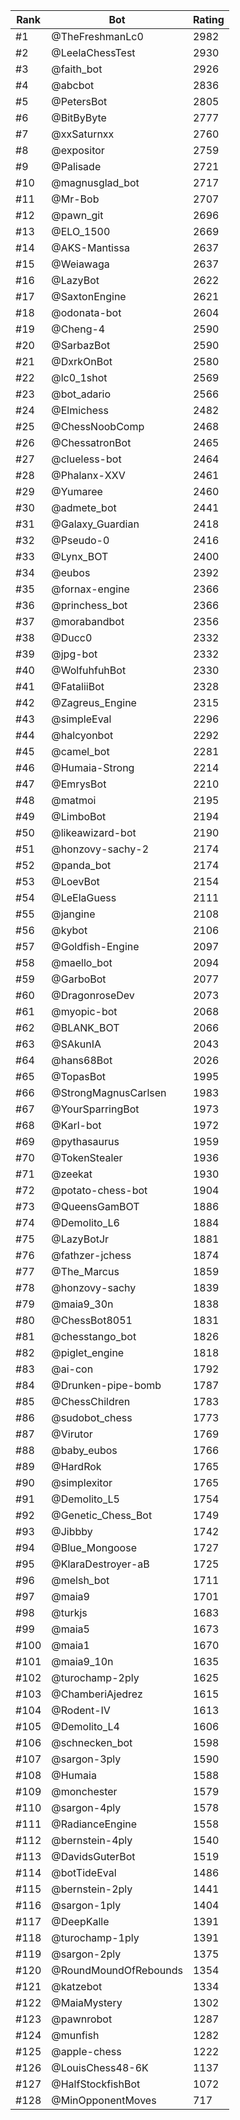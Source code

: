 Rank|Bot|Rating
---|---|---
#1|@TheFreshmanLc0|2982
#2|@LeelaChessTest|2930
#3|@faith_bot|2926
#4|@abcbot|2836
#5|@PetersBot|2805
#6|@BitByByte|2777
#7|@xxSaturnxx|2760
#8|@expositor|2759
#9|@Palisade|2721
#10|@magnusglad_bot|2717
#11|@Mr-Bob|2707
#12|@pawn_git|2696
#13|@ELO_1500|2669
#14|@AKS-Mantissa|2637
#15|@Weiawaga|2637
#16|@LazyBot|2622
#17|@SaxtonEngine|2621
#18|@odonata-bot|2604
#19|@Cheng-4|2590
#20|@SarbazBot|2590
#21|@DxrkOnBot|2580
#22|@lc0_1shot|2569
#23|@bot_adario|2566
#24|@Elmichess|2482
#25|@ChessNoobComp|2468
#26|@ChessatronBot|2465
#27|@clueless-bot|2464
#28|@Phalanx-XXV|2461
#29|@Yumaree|2460
#30|@admete_bot|2441
#31|@Galaxy_Guardian|2418
#32|@Pseudo-0|2416
#33|@Lynx_BOT|2400
#34|@eubos|2392
#35|@fornax-engine|2366
#36|@princhess_bot|2366
#37|@morabandbot|2356
#38|@Ducc0|2332
#39|@jpg-bot|2332
#40|@WolfuhfuhBot|2330
#41|@FataliiBot|2328
#42|@Zagreus_Engine|2315
#43|@simpleEval|2296
#44|@halcyonbot|2292
#45|@camel_bot|2281
#46|@Humaia-Strong|2214
#47|@EmrysBot|2210
#48|@matmoi|2195
#49|@LimboBot|2194
#50|@likeawizard-bot|2190
#51|@honzovy-sachy-2|2174
#52|@panda_bot|2174
#53|@LoevBot|2154
#54|@LeElaGuess|2111
#55|@jangine|2108
#56|@kybot|2106
#57|@Goldfish-Engine|2097
#58|@maello_bot|2094
#59|@GarboBot|2077
#60|@DragonroseDev|2073
#61|@myopic-bot|2068
#62|@BLANK_BOT|2066
#63|@SAkunIA|2043
#64|@hans68Bot|2026
#65|@TopasBot|1995
#66|@StrongMagnusCarlsen|1983
#67|@YourSparringBot|1973
#68|@Karl-bot|1972
#69|@pythasaurus|1959
#70|@TokenStealer|1936
#71|@zeekat|1930
#72|@potato-chess-bot|1904
#73|@QueensGamBOT|1886
#74|@Demolito_L6|1884
#75|@LazyBotJr|1881
#76|@fathzer-jchess|1874
#77|@The_Marcus|1859
#78|@honzovy-sachy|1839
#79|@maia9_30n|1838
#80|@ChessBot8051|1831
#81|@chesstango_bot|1826
#82|@piglet_engine|1818
#83|@ai-con|1792
#84|@Drunken-pipe-bomb|1787
#85|@ChessChildren|1783
#86|@sudobot_chess|1773
#87|@Virutor|1769
#88|@baby_eubos|1766
#89|@HardRok|1765
#90|@simplexitor|1765
#91|@Demolito_L5|1754
#92|@Genetic_Chess_Bot|1749
#93|@Jibbby|1742
#94|@Blue_Mongoose|1727
#95|@KlaraDestroyer-aB|1725
#96|@melsh_bot|1711
#97|@maia9|1701
#98|@turkjs|1683
#99|@maia5|1673
#100|@maia1|1670
#101|@maia9_10n|1635
#102|@turochamp-2ply|1625
#103|@ChamberiAjedrez|1615
#104|@Rodent-IV|1613
#105|@Demolito_L4|1606
#106|@schnecken_bot|1598
#107|@sargon-3ply|1590
#108|@Humaia|1588
#109|@monchester|1579
#110|@sargon-4ply|1578
#111|@RadianceEngine|1558
#112|@bernstein-4ply|1540
#113|@DavidsGuterBot|1519
#114|@botTideEval|1486
#115|@bernstein-2ply|1441
#116|@sargon-1ply|1404
#117|@DeepKalle|1391
#118|@turochamp-1ply|1391
#119|@sargon-2ply|1375
#120|@RoundMoundOfRebounds|1354
#121|@katzebot|1334
#122|@MaiaMystery|1302
#123|@pawnrobot|1287
#124|@munfish|1282
#125|@apple-chess|1222
#126|@LouisChess48-6K|1137
#127|@HalfStockfishBot|1072
#128|@MinOpponentMoves|717
